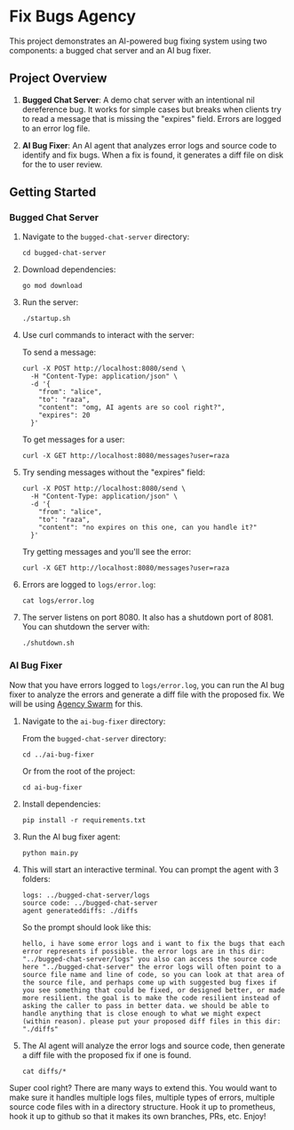 # Fix Bugs Agency

This project demonstrates an AI-powered bug fixing system using two components: a bugged chat server and an AI bug fixer.

## Project Overview

1. **Bugged Chat Server**: A demo chat server with an intentional nil dereference bug. It works for simple cases but breaks when clients try to read a message that is missing the "expires" field. Errors are logged to an error log file.

2. **AI Bug Fixer**: An AI agent that analyzes error logs and source code to identify and fix bugs. When a fix is found, it generates a diff file on disk for the to user review.

## Getting Started

### Bugged Chat Server

1. Navigate to the `bugged-chat-server` directory:

    ```
    cd bugged-chat-server
    ```

2. Download dependencies:

    ```
    go mod download
    ```

3. Run the server:

    ```
    ./startup.sh
    ```

4. Use curl commands to interact with the server:

    To send a message:

    ```
    curl -X POST http://localhost:8080/send \
      -H "Content-Type: application/json" \
      -d '{
        "from": "alice",
        "to": "raza",
        "content": "omg, AI agents are so cool right?",
        "expires": 20
      }'
    ```

    To get messages for a user:

    ```
    curl -X GET http://localhost:8080/messages?user=raza
    ```

5. Try sending messages without the "expires" field:

    ```
    curl -X POST http://localhost:8080/send \
      -H "Content-Type: application/json" \
      -d '{
        "from": "alice",
        "to": "raza",
        "content": "no expires on this one, can you handle it?"
      }'
    ```

    Try getting messages and you'll see the error:

    ```
    curl -X GET http://localhost:8080/messages?user=raza
    ```

6. Errors are logged to `logs/error.log`:

    ```
    cat logs/error.log
    ```

7. The server listens on port 8080. It also has a shutdown port of 8081. You can shutdown the server with:

    ```
    ./shutdown.sh
    ```

### AI Bug Fixer

Now that you have errors logged to `logs/error.log`, you can run the AI bug fixer to analyze the errors and generate a diff file with the proposed fix. We will be using [Agency Swarm](https://github.com/VRSEN/agency-swarm) for this.

1. Navigate to the `ai-bug-fixer` directory:

    From the `bugged-chat-server` directory:

    ```
    cd ../ai-bug-fixer
    ```

    Or from the root of the project:

    ```
    cd ai-bug-fixer
    ```

2. Install dependencies:

    ```
    pip install -r requirements.txt
    ```

3. Run the AI bug fixer agent:

    ```
    python main.py
    ```

4. This will start an interactive terminal. You can prompt the agent with 3 folders:

    ```
    logs: ../bugged-chat-server/logs
    source code: ../bugged-chat-server
    agent generateddiffs: ./diffs
    ```

    So the prompt should look like this:

    ```
    hello, i have some error logs and i want to fix the bugs that each error represents if possible. the error logs are in this dir: "../bugged-chat-server/logs" you also can access the source code here "../bugged-chat-server" the error logs will often point to a source file name and line of code, so you can look at that area of the source file, and perhaps come up with suggested bug fixes if you see something that could be fixed, or designed better, or made more resilient. the goal is to make the code resilient instead of asking the caller to pass in better data. we should be able to handle anything that is close enough to what we might expect (within reason). please put your proposed diff files in this dir: "./diffs"

    ```

5. The AI agent will analyze the error logs and source code, then generate a diff file with the proposed fix if one is found.

    ```
    cat diffs/*
    ```

Super cool right? There are many ways to extend this. You would want to make sure it handles multiple logs files, multiple types of errors, multiple source code files with in a directory structure. Hook it up to prometheus, hook it up to github so that it makes its own branches, PRs, etc. Enjoy!
